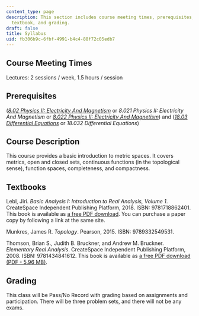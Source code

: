 ```yaml
---
content_type: page
description: This section includes course meeting times, prerequisites, course description,
  textbook, and grading.
draft: false
title: Syllabus
uid: fb306b9c-6fbf-4991-b4c4-88f72c05edb7
---
```

## Course Meeting Times

Lectures: 2 sessions / week, 1.5 hours / session

## Prerequisites

([*8.02 Physics II: Electricity And Magnetism*](https://ocw.mit.edu/courses/8-02-physics-ii-electricity-and-magnetism-spring-2007/) or *8.021 Physics II: Electricity And Magnetism* or [*8.022 Physics II: Electricity And Magnetism*](https://ocw.mit.edu/courses/8-022-physics-ii-electricity-and-magnetism-fall-2004/)) and ([*18.03 Differential Equations*](https://ocw.mit.edu/courses/18-03sc-differential-equations-fall-2011/) or *18.032 Differential Equations*)

## Course Description

This course provides a basic introduction to metric spaces. It covers metrics, open and closed sets, continuous functions (in the topological sense), function spaces, completeness, and compactness.

## Textbooks

Lebl, Jiri. *Basic Analysis I: Introduction to Real Analysis, Volume 1*. CreateSpace Independent Publishing Platform, 2018. ISBN: 9781718862401. This book is available as [a free PDF download](https://www.jirka.org/ra/). You can purchase a paper copy by following a link at the same site.

Munkres, James R. *Topology*. Pearson, 2015. ISBN: 9789332549531.

Thomson, Brian S., Judith B. Bruckner, and Andrew M. Bruckner. *Elementary Real Analysis*. CreateSpace Independent Publishing Platform, 2008. ISBN: 9781434841612. This book is available as [a free PDF download (PDF - 5.96 MB)](http://classicalrealanalysis.info/documents/TBB-AllChapters-Landscape.pdf). 

## Grading

This class will be Pass/No Record with grading based on assignments and participation. There will be three problem sets, and there will not be any exams.